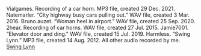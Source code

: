 Vialgames. Recording of a car horn. MP3 file, created 29 Dec. 2021. 
Natemarler. “City highway busy cars pulling out.” WAV file, created 3 Mar. 2016.
Bruno.auzet. “Woman heel in airport.” WAV file, created 25 Sep. 2020.
2hear. Recording of car horns. WAV file, created 27 Jul. 2015.
Jamie7001. “Elevator door and ding.” WAV file, created 15 Jul. 2019.
Harmless. “Swing Lynn.” MP3 file, created 14 Aug. 2012.
All other audio recorded by me.
[Swing Lynn](https://soundcloud.com/discover/sets/personalized-tracks::user-592858110:1080231016) 
